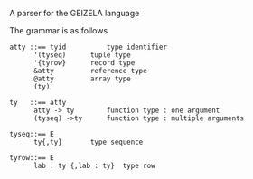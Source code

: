 A parser for the GEIZELA language


The grammar is as follows

	atty ::== tyid			type identifier
		  '(tyseq)		tuple type
		  '{tyrow}		record type
		  &atty			reference type
		  @atty			array type
		  (ty)

	ty   ::== atty
		  atty -> ty		function type : one argument
		  (tyseq) ->ty		function type : multiple arguments

	tyseq::== E
		  ty{,ty}		type sequence

	tyrow::== E
		  lab : ty {,lab : ty}	type row
